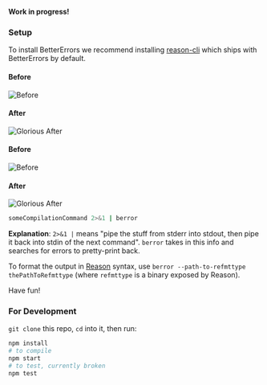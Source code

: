 **Work in progress!**

### Setup

To install BetterErrors we recommend installing [reason-cli](https://github.com/reasonml/reason-cli) which ships with BetterErrors by default.

#### Before
![Before](https://cloud.githubusercontent.com/assets/1909539/13025465/4baf80c2-d1d6-11e5-8f88-1d7b8065567c.png)

#### After
![Glorious After](https://cloud.githubusercontent.com/assets/1909539/13025466/4bc78262-d1d6-11e5-9dcc-2f9046dc1950.png)

#### Before
![Before](https://cloud.githubusercontent.com/assets/1909539/13025491/a47377f4-d1d6-11e5-9c12-c0b5285dba47.png)

#### After
![Glorious After](https://cloud.githubusercontent.com/assets/1909539/13025492/a4895d30-d1d6-11e5-996a-b7e0e2ba63bf.png)

```sh
someCompilationCommand 2>&1 | berror
```

**Explanation**: `2>&1 |` means "pipe the stuff from stderr into stdout, then pipe it back into stdin of the next command". `berror` takes in this info and searches for errors to pretty-print back.

To format the output in [Reason](https://github.com/facebook/reason) syntax, use `berror --path-to-refmttype thePathToRefmttype` (where `refmttype` is a binary exposed by Reason).

Have fun!

### For Development
`git clone` this repo, `cd` into it, then run:

```sh
npm install
# to compile
npm start
# to test, currently broken
npm test
```
